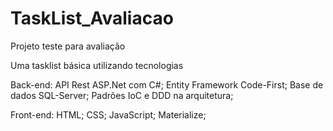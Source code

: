# TaskList_Avaliacao
Projeto teste para avaliação

Uma tasklist básica utilizando tecnologias

Back-end:
  API Rest ASP.Net com C#;
  Entity Framework Code-First;
  Base de dados SQL-Server;
  Padrões IoC e DDD na arquitetura;
  
Front-end:
  HTML;
  CSS;
  JavaScript;
  Materialize;
